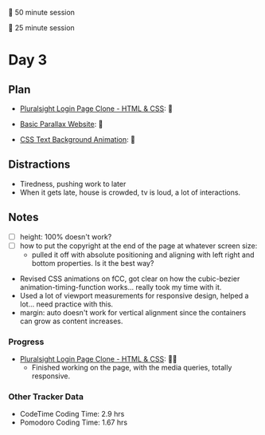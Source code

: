🍒 50 minute session

🍅 25 minute session

# Day 3

## Plan

-   [Pluralsight Login Page Clone - HTML & CSS](https://www.youtube.com/watch?v=wIx1O5Y5EB4): 🍒

-   [Basic Parallax Website](https://www.youtube.com/watch?v=JttTcnidSdQ): 🍅

-   [CSS Text Background Animation](https://www.youtube.com/watch?v=lX5LZTWc4f8): 🍅

## Distractions

-   Tiredness, pushing work to later
-   When it gets late, house is crowded, tv is loud, a lot of interactions.

## Notes

-   [ ] height: 100% doesn't work?
-   [ ] how to put the copyright at the end of the page at whatever screen size:
    -   pulled it off with absolute positioning and aligning with left right and bottom properties. Is it the best way?
-   Revised CSS animations on fCC, got clear on how the cubic-bezier animation-timing-function works... really took my time with it.
-   Used a lot of viewport measurements for responsive design, helped a lot... need practice with this.
-   margin: auto doesn't work for vertical alignment since the containers can grow as content increases.

### Progress

-   [Pluralsight Login Page Clone - HTML & CSS](https://www.youtube.com/watch?v=wIx1O5Y5EB4): 🍒🍒
    -   Finished working on the page, with the media queries, totally responsive.

### Other Tracker Data

-   CodeTime Coding Time: 2.9 hrs
-   Pomodoro Coding Time: 1.67 hrs
